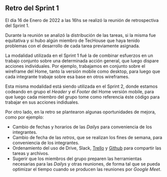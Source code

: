 <h2>Retro del Sprint 1</h2>

<p>El día 16 de Enero de 2022 a las 16hs se realizó la reunión de retrospectiva del Sprint 1.</p>
<p>Durante la reunión se analizó la distribución de las tareas, si la misma fue equitativa y si hubo algún miembro de TecHouse que haya tenido problemas con el desarrollo de cada tarea previamente asignada.</p>
<p>La modalidad utilizada en el Sprint 1 fué la de combinar esfuerzos en un trabajo conjunto sobre una determinada acción general, que luego dispare acciones individuales. Por ejemplo, trabajamos en conjunto sobre el wireframe del Home, tanto la versión mobile como desktop, para luego que cada integrante trabaje sobre esa base en otros wireframes.</p>
<p>Esta misma modalidad está siendo utilizada en el Sprint 2, donde estamos codeando en grupo el <i>Header</i> y el <i>Footer</i> del Home versión mobile, para que luego cada miembro del grupo tome como referencia éste código para trabajar en sus acciones indiduales.</p>
<p>Por otro lado, en la retro se plantearon algunas oportunidades de mejora, como por ejemplo:
<ul>
<li>Cambio de fechas y horarios de las <i>Dailys</i> para conveniencia de los integrantes.</li>
<li>Cambio de fecha de las <i>retros</i>, que se realizan los fines de semana, para conveniencia de los integrantes.</li>
<li>Ordenamiento del uso de Drive, Slack, <a href="https://trello.com/b/Bn7DnKOr/proyecto-dh">Trello</a> y <a href="https://github.com/FranchuXOXO/grupo_8_TecHouse">Github</a> para compartir las tareas y archivos.</li>
<li>Sugerir que los miembros del grupo preparen las herramientas necesarias para las <i>Dailys</i> y otras reuniones, de forma tal que se pueda optimizar el tiempo cuando se producen las reuniones por <i>Google Meet</i>.</li>
</ul>
</p>
